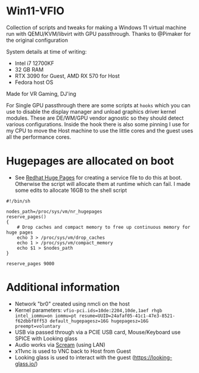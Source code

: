 # Win11-VFIO
Collection of scripts and tweaks for making a Windows 11 virtual machine run with QEMU/KVM/libvirt with GPU passthrough.
Thanks to @Pimaker for the original configuration

System details at time of writing:
* Intel i7 12700KF
* 32 GB RAM
* RTX 3090 for Guest, AMD RX 570 for Host
* Fedora host OS

Made for VR Gaming, DJ'ing

For Single GPU passthrough there are some scripts at `hooks` which you can use to disable the display manager and unload graphics driver kernel modules. These are DE/WM/GPU vendor agnostic so they should detect various configurations. Inside the hook there is also some pinning I use for my CPU to move the Host machine to use the little cores and the guest uses all the performance cores.

# Hugepages are allocated on boot
* See [Redhat Huge Pages](https://access.redhat.com/documentation/en-us/red_hat_enterprise_linux/7/html/performance_tuning_guide/sect-red_hat_enterprise_linux-performance_tuning_guide-memory-configuring-huge-pages) for creating a service file to do this at boot. Otherwise the script will allocate them at runtime which can fail. I made some edits to allocate 16GB to the shell script
```
#!/bin/sh

nodes_path=/proc/sys/vm/nr_hugepages
reserve_pages()
{
    # Drop caches and compact memory to free up continuous memory for huge pages
    echo 3 > /proc/sys/vm/drop_caches
    echo 1 > /proc/sys/vm/compact_memory
    echo $1 > $nodes_path
}

reserve_pages 9000
```

# Additional information
* Network "br0" created using nmcli on the host
* Kernel parameters: `vfio-pci.ids=10de:2204,10de,1aef rhgb intel_iommu=on iommu=pt resume=UUID=24afaf05-41c1-47e3-8521-f62dbbf8ff53 default_hugepagesz=16G hugepagesz=16G preempt=voluntary`
* USB via passed through via a PCIE USB card, Mouse/Keyboard use SPICE with Looking glass
* Audio works via [Scream](https://github.com/duncanthrax/scream) (using LAN)
* x11vnc is used to VNC back to Host from Guest
* Looking glass is used to interact with the guest (https://looking-glass.io/)
